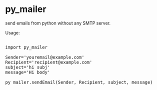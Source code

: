 py_mailer
=========

send emails from python without any SMTP server.

Usage:


<pre>

import py_mailer 

Sender='youremail@example.com'
Recipient='recipient@example.com'
subject='hi subj' 
message='Hi body'

py_mailer.sendEmail(Sender, Recipient, subject, message)
</pre>
